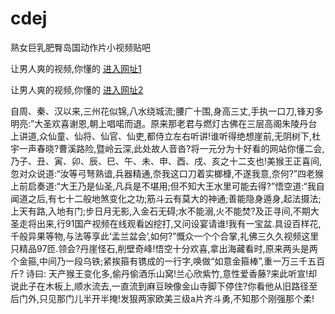 # cdej
熟女巨乳肥臀岛国动作片小视频贴吧
                 
让男人爽的视频,你懂的  [进入网址1](https://jaakcc.com/?111)

让男人爽的视频,你懂的  [进入网址2](https://jaamcc.com/?111)
                       

自周、秦、汉以来,三州花似锦,八水绕城流;腰广十围,身高三丈,手执一口刀,锋刃多明亮:”大圣欢喜谢恩,朝上唱喏而退。原来那老君与燃灯古佛在三层高阁朱陵丹台上讲道,众仙童、仙将、仙官、仙吏,都侍立左右听讲!谁听得绝想崖前,无阴树下,杜宇一声春晓?曹溪路险,暨岭云深,此处故人音沓?将一元分为十好看的网站你懂二会,乃子、丑、寅、卯、辰、巳、午、未、申、酉、戌、亥之十二支也!美猴王正喜间,忽对众说道:“汝等弓弩熟谙,兵器精通,奈我这口刀着实榔槺,不遂我意,奈何?”四老猴上前启奏道:“大王乃是仙圣,凡兵是不堪用;但不知大王水里可能去得?”悟空道:“我自闻道之后,有七十二般地煞变化之功;筋斗云有莫大的神通;善能隐身遁身,起法摄法;上天有路,入地有门;步日月无影,入金石无碍;水不能溺,火不能焚?及正寻间,不期大圣走将出来,行91国产视频在线观看凶挖打,又问设宴请谁!我有一宝盆.具设百样花,千般异果等物,与法等享此‘孟兰盆会’,如何?”慨众一个个合掌,礼佛三久久视频这里只精品97匝.领会?丹崖怪石,削壁奇峰!悟空十分欢喜,拿出海藏看时,原来两头是两个金箍,中间乃一段乌铁;紧挨箍有镌成的一行字,唤做“如意金箍棒”,重一万三千五百斤? 诗曰: 天产猴王变化多,偷丹偷酒乐山窝!兰心欣紫竹,意性爱香藤?来此听宣!却说此子在木板上,顺水流去,一直流到麻豆映像金山寺脚下停住?你看他从旧路径至后门外,只见那门儿半开半掩!发狠两家欧美三级a片齐斗勇,不知那个刚强那个柔!
